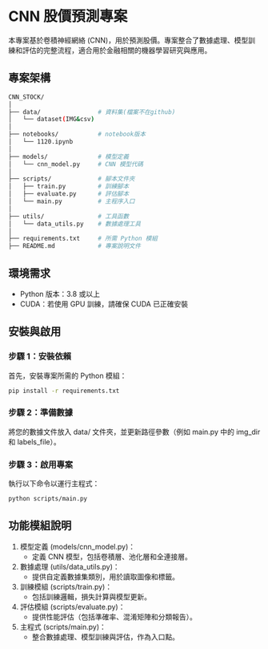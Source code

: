 # CNN 股價預測專案
本專案基於卷積神經網絡 (CNN)，用於預測股價。專案整合了數據處理、模型訓練和評估的完整流程，適合用於金融相關的機器學習研究與應用。

## 專案架構
```bash
CNN_STOCK/
│
├── data/                # 資料集(檔案不在github)
│   └── dataset(IMG&csv)    
│  
├── notebooks/           # notebook版本
│   └── 1120.ipynb       
│
├── models/              # 模型定義
│   └── cnn_model.py     # CNN 模型代碼
│ 
├── scripts/             # 腳本文件夾
│   ├── train.py         # 訓練腳本
│   ├── evaluate.py      # 評估腳本
│   └── main.py          # 主程序入口
│
├── utils/               # 工具函數
│   └── data_utils.py    # 數據處理工具
│
├── requirements.txt     # 所需 Python 模組
├── README.md            # 專案說明文件
```

## **環境需求**

- Python 版本：3.8 或以上
- CUDA：若使用 GPU 訓練，請確保 CUDA 已正確安裝

## **安裝與啟用**

### **步驟 1：安裝依賴**
首先，安裝專案所需的 Python 模組：
```bash
pip install -r requirements.txt
```
### **步驟 2：準備數據**
將您的數據文件放入 data/ 文件夾，並更新路徑參數（例如 main.py 中的 img_dir 和 labels_file）。
### **步驟 3：啟用專案**
執行以下命令以運行主程式：
```bash
python scripts/main.py
```
## **功能模組說明**
1. 模型定義 (models/cnn_model.py)： 
    * 定義 CNN 模型，包括卷積層、池化層和全連接層。
2. 數據處理 (utils/data_utils.py)：
    * 提供自定義數據集類別，用於讀取圖像和標籤。
3. 訓練模組 (scripts/train.py)：
    * 包括訓練邏輯，損失計算與模型更新。 
4. 評估模組 (scripts/evaluate.py)：
    * 提供性能評估（包括準確率、混淆矩陣和分類報告）。
5. 主程式 (scripts/main.py)：
    * 整合數據處理、模型訓練與評估，作為入口點。
